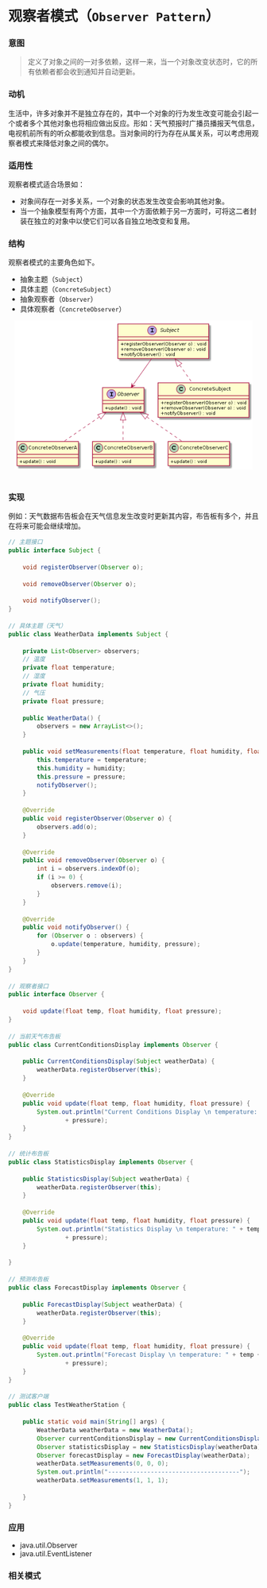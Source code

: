 观察者模式（`Observer Pattern`）
====================
### **意图**
> 定义了对象之间的一对多依赖，这样一来，当一个对象改变状态时，它的所有依赖者都会收到通知并自动更新。

### **动机**
生活中，许多对象并不是独立存在的，其中一个对象的行为发生改变可能会引起一个或者多个其他对象也将相应做出反应。形如：天气预报时广播员播报天气信息，电视机前所有的听众都能收到信息。当对象间的行为存在从属关系，可以考虑用观察者模式来降低对象之间的偶尔。

### **适用性**
观察者模式适合场景如：
- 对象间存在一对多关系，一个对象的状态发生改变会影响其他对象。
- 当一个抽象模型有两个方面，其中一个方面依赖于另一方面时，可将这二者封装在独立的对象中以使它们可以各自独立地改变和复用。

### **结构**
观察者模式的主要角色如下。
- 抽象主题（``Subject``） 
- 具体主题（``ConcreteSubject``） 
- 抽象观察者（``Observer``） 
- 具体观察者（``ConcreteObserver``） 

<div align="center"> <img src="images/34.observer.png" width="480px"> </div><br>

### **实现**
例如：天气数据布告板会在天气信息发生改变时更新其内容，布告板有多个，并且在将来可能会继续增加。
```java
// 主题接口
public interface Subject {

	void registerObserver(Observer o);

	void removeObserver(Observer o);

	void notifyObserver();
}

// 具体主题（天气）
public class WeatherData implements Subject {

	private List<Observer> observers;
	// 温度
	private float temperature;
	// 湿度
	private float humidity;
	// 气压
	private float pressure;

	public WeatherData() {
		observers = new ArrayList<>();
	}

	public void setMeasurements(float temperature, float humidity, float pressure) {
		this.temperature = temperature;
		this.humidity = humidity;
		this.pressure = pressure;
		notifyObserver();
	}

	@Override
	public void registerObserver(Observer o) {
		observers.add(o);
	}

	@Override
	public void removeObserver(Observer o) {
		int i = observers.indexOf(o);
		if (i >= 0) {
			observers.remove(i);
		}
	}

	@Override
	public void notifyObserver() {
		for (Observer o : observers) {
			o.update(temperature, humidity, pressure);
		}
	}
}

// 观察者接口
public interface Observer {
	
	void update(float temp, float humidity, float pressure);
}

// 当前天气布告板
public class CurrentConditionsDisplay implements Observer {

	public CurrentConditionsDisplay(Subject weatherData) {
		weatherData.registerObserver(this);
	}

	@Override
	public void update(float temp, float humidity, float pressure) {
		System.out.println("Current Conditions Display \n temperature: " + temp + "，humidity:" + humidity + "，pressure:"
				+ pressure);
	}
}

// 统计布告板
public class StatisticsDisplay implements Observer {

	public StatisticsDisplay(Subject weatherData) {
		weatherData.registerObserver(this);
	}

	@Override
	public void update(float temp, float humidity, float pressure) {
		System.out.println("Statistics Display \n temperature: " + temp + "，humidity:" + humidity + "，pressure:"
				+ pressure);
	}

}

// 预测布告板
public class ForecastDisplay implements Observer {

	public ForecastDisplay(Subject weatherData) {
		weatherData.registerObserver(this);
	}

	@Override
	public void update(float temp, float humidity, float pressure) {
		System.out.println("Forecast Display \n temperature: " + temp + "，humidity:" + humidity + "，pressure:"
				+ pressure);
	}
}

// 测试客户端
public class TestWeatherStation {

	public static void main(String[] args) {
		WeatherData weatherData = new WeatherData();
		Observer currentConditionsDisplay = new CurrentConditionsDisplay(weatherData);
		Observer statisticsDisplay = new StatisticsDisplay(weatherData);
		Observer forecastDisplay = new ForecastDisplay(weatherData);
		weatherData.setMeasurements(0, 0, 0);
		System.out.println("-------------------------------------");
		weatherData.setMeasurements(1, 1, 1);
		
	}
}
```

### **应用**
- java.util.Observer
- java.util.EventListener

### **相关模式**


